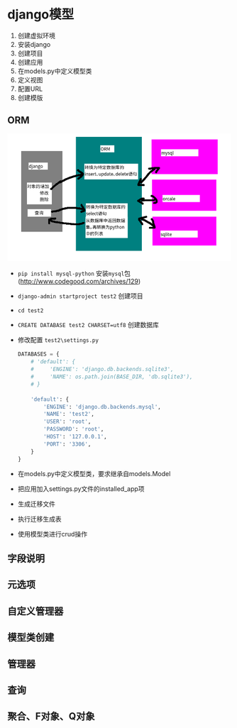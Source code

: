 # django模型

1. 创建虚拟环境
2. 安装django
3. 创建项目
4. 创建应用
5. 在models.py中定义模型类
6. 定义视图
7. 配置URL
8. 创建模版

## ORM

![](./images/orm.png)

* `pip install mysql-python` 安装`mysql`包(http://www.codegood.com/archives/129)

* `django-admin startproject test2` 创建项目

* `cd test2`

* `CREATE DATABASE test2 CHARSET=utf8` 创建数据库

* 修改配置 `test2\settings.py`

  ```python
  DATABASES = {
      # 'default': {
      #     'ENGINE': 'django.db.backends.sqlite3',
      #     'NAME': os.path.join(BASE_DIR, 'db.sqlite3'),
      # }

      'default': {
          'ENGINE': 'django.db.backends.mysql',
          'NAME': 'test2',
          'USER': 'root',
          'PASSWORD': 'root',
          'HOST': '127.0.0.1',
          'PORT': '3306',
      }
  }
  ```

* 在models.py中定义模型类，要求继承自models.Model

* 把应用加入settings.py文件的installed_app项

* 生成迁移文件

* 执行迁移生成表

* 使用模型类进行crud操作

## 字段说明



## 元选项



## 自定义管理器



## 模型类创建



## 管理器



## 查询



## 聚合、F对象、Q对象

